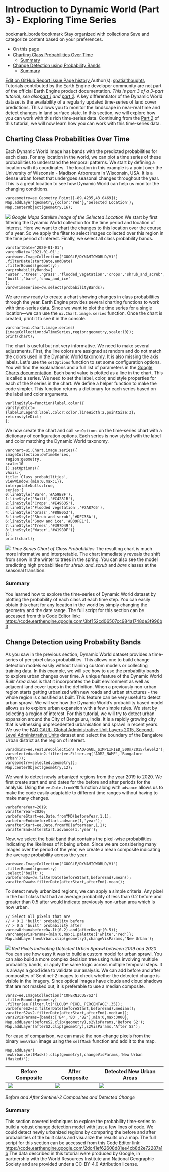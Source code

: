  
#  Introduction to Dynamic World (Part 3) - Exploring Time Series
bookmark_borderbookmark Stay organized with collections  Save and categorize content based on your preferences. 
  * On this page
  * [Charting Class Probabilities Over Time](https://developers.google.com/earth-engine/tutorials/community/introduction-to-dynamic-world-pt-3#charting_class_probabilities_over_time)
    * [Summary](https://developers.google.com/earth-engine/tutorials/community/introduction-to-dynamic-world-pt-3#summary)
  * [Change Detection using Probability Bands](https://developers.google.com/earth-engine/tutorials/community/introduction-to-dynamic-world-pt-3#change_detection_using_probability_bands)
    * [Summary](https://developers.google.com/earth-engine/tutorials/community/introduction-to-dynamic-world-pt-3#summary_2)


[ Edit on GitHub ](https://github.com/google/earthengine-community/edit/master/tutorials/introduction-to-dynamic-world-pt-3/index.md "Contribute to this article on GitHub.")
[ Report issue ](https://github.com/google/earthengine-community/issues/new?title=Issue%20with%20tutorials/introduction-to-dynamic-world-pt-3/index.md&body=Issue%20Description "Report an issue with this article on GitHub.")
[ Page history ](https://github.com/google/earthengine-community/commits/master/tutorials/introduction-to-dynamic-world-pt-3/index.md "View changes to this article over time.")
Author(s): [ spatialthoughts ](https://github.com/spatialthoughts "View the profile for spatialthoughts on GitHub")
Tutorials contributed by the Earth Engine developer community are not part of the official Earth Engine product documentation. 
_This is part 3 of a 3-part tutorial, see also[part 1](https://developers.google.com/earth-engine/tutorials/community/introduction-to-dynamic-world-pt-1) and [part 2](https://developers.google.com/earth-engine/tutorials/community/introduction-to-dynamic-world-pt-2)._
A key differentiator of the Dynamic World dataset is the availability of a regularly updated time-series of land cover predictions. This allows you to monitor the landscape in near-real time and detect changes in land surface state. In this section, we will explore how you can work with this rich time-series data.
Continuing from the [Part 2](https://developers.google.com/earth-engine/tutorials/community/introduction-to-dynamic-world-pt-2) of this tutorial, we will now learn how you can work with this time-series data.
## Charting Class Probabilities Over Time
Each Dynamic World image has bands with the predicted probabilities for each class. For any location in the world, we can plot a time series of these probabilities to understand the temporal patterns.
We start by defining a location with its coordinates. The location in this example is a point over the University of Wisconsin - Madison Arboretum in Wisconsin, USA. It is a dense urban forest that undergoes seasonal changes throughout the year. This is a great location to see how Dynamic World can help us monitor the changing conditions.
```
vargeometry=ee.Geometry.Point([-89.4235,43.0469]);
Map.addLayer(geometry,{color:'red'},'Selected Location');
Map.centerObject(geometry,16);

```

![](https://developers.google.com/static/earth-engine/tutorials/community/introduction-to-dynamic-world-pt-3/arboretum.png) _Google Maps Satellite Image of the Selected Location_
We start by first filtering the Dynamic World collection for the time period and location of interest. Here we want to chart the changes to this location over the course of a year. So we apply the filter to select images collected over this region in the time period of interest. Finally, we select all class probability bands.
```
varstartDate='2020-01-01';
varendDate='2021-01-01';
vardw=ee.ImageCollection('GOOGLE/DYNAMICWORLD/V1')
.filterDate(startDate,endDate)
.filterBounds(geometry);
varprobabilityBands=[
'water','trees','grass','flooded_vegetation','crops','shrub_and_scrub',
'built','bare','snow_and_ice'
];
vardwTimeSeries=dw.select(probabilityBands);

```

We are now ready to create a chart showing changes in class probabilities through the year. Earth Engine provides several charting functions to work with time-series data. Since we want to plot the time series for a single location—we can use the `ui.Chart.image.series` function. Once the chart is created, print it to see it in the console.
```
varchart=ui.Chart.image.series(
{imageCollection:dwTimeSeries,region:geometry,scale:10});
print(chart);

```

The chart is useful but not very informative. We need to make several adjustments. First, the line colors are assigned at random and do not match the colors used in the Dynamic World taxonomy. It is also missing the axis labels. Let's use the `setOptions` function to set some configuration options. You will find the explanations and a full list of parameters in the [Google Charts documentation](https://developers.google.com/chart/interactive/docs/gallery/linechart).
Each band value is plotted as a line in the chart. This is called a series. We need to set the label, color, and style properties for each of the 9 series in the chart. We define a helper function to make the code simpler. This function returns a dictionary for each series based on the label and color arguments.
```
varlineStyle=function(label,color){
varstyleDict=
{labelInLegend:label,color:color,lineWidth:2,pointSize:3};
returnstyleDict;
};

```

We now create the chart and call `setOptions` on the time-series chart with a dictionary of configuration options. Each series is now styled with the label and color matching the Dynamic World taxonomy.
```
varchart=ui.Chart.image.series({
imageCollection:dwTimeSeries,
region:geometry,
scale:10
}).setOptions({
vAxis:{
title:'Class probabilities',
viewWindow:{min:0,max:1}},
interpolateNulls:true,
series:{
0:lineStyle('Bare','#A59B8F'),
1:lineStyle('Built','#C4281B'),
2:lineStyle('Crops','#E49635'),
3:lineStyle('Flooded vegetation','#7A87C6'),
4:lineStyle('Grass','#88B053'),
5:lineStyle('Shrub and scrub','#DFC35A'),
6:lineStyle('Snow and ice','#B39FE1'),
7:lineStyle('Trees','#397D49'),
8:lineStyle('Water','#419BDF')}
});
print(chart);

```

![](https://developers.google.com/static/earth-engine/tutorials/community/introduction-to-dynamic-world-pt-3/chart.png) _Time Series Chart of Class Probabilities_
The resulting chart is much more informative and interpretable. The chart immediately reveals the shift from snow in the winter to trees in the spring. You can also see the model predicting high probabilities for _shrub_and_scrub_ and _bare_ classes at the seasonal transition.
### Summary
You learned how to explore the time-series of Dynamic World dataset by plotting the probability of each class at each time step. You can easily obtain this chart for any location in the world by simply changing the geometry and the date range.
The full script for this section can be accessed from this Code Editor link: <https://code.earthengine.google.com/3bf152cd06507cc984a1748de3f996b3>
## Change Detection using Probability Bands
As you saw in the previous section, Dynamic World dataset provides a time-series of per-pixel class probabilities. This allows one to build change detection models easily without training custom models or collecting training data. In this example, we will see how to use the probability bands to explore urban changes over time.
A unique feature of the Dynamic World _Built Area_ class is that it incorporates the built environment as well as adjacent land cover types in the definition. When a previously non-urban region starts getting urbanized with new roads and urban structures - the whole region is classified as built. This feature can be very useful to detect urban sprawl. We will see how the Dynamic World’s probability based model allows us to explore urban expansion with a few simple rules.
We start by selecting a region of interest. For this tutorial, we will try to detect urban expansion around the City of Bengaluru, India. It is a rapidly growing city that is witnessing unprecedented urbanisation and sprawl in recent years. We use the [FAO GAUL: Global Administrative Unit Layers 2015, Second-Level Administrative Units](https://developers.google.com/earth-engine/datasets/catalog/FAO_GAUL_2015_level2) dataset and select the boundary of the Bangalore Urban district as the region of interest.
```
varadmin2=ee.FeatureCollection('FAO/GAUL_SIMPLIFIED_500m/2015/level2');
varselected=admin2.filter(ee.Filter.eq('ADM2_NAME','Bangalore Urban'));
vargeometry=selected.geometry();
Map.centerObject(geometry,12);

```

We want to detect newly urbanized regions from the year 2019 to 2020. We first create start and end dates for the before and after periods for the analysis. Using the `ee.Date.fromYMD` function along with `advance` allows us to make the code easily adaptable to different time ranges without having to make many changes.
```
varbeforeYear=2019;
varafterYear=2020;
varbeforeStart=ee.Date.fromYMD(beforeYear,1,1);
varbeforeEnd=beforeStart.advance(1,'year');
varafterStart=ee.Date.fromYMD(afterYear,1,1);
varafterEnd=afterStart.advance(1,'year');

```

Now, we select the _built_ band that contains the pixel-wise probabilities indicating the likeliness of it being urban. Since we are considering many images over the period of the year, we create a mean composite indicating the average probability across the year.
```
vardw=ee.ImageCollection('GOOGLE/DYNAMICWORLD/V1')
.filterBounds(geometry)
.select('built');
varbeforeDw=dw.filterDate(beforeStart,beforeEnd).mean();
varafterDw=dw.filterDate(afterStart,afterEnd).mean();

```

To detect newly urbanized regions, we can apply a simple criteria. Any pixel in the built class that had an average probability of less than 0.2 before and greater than 0.5 after would indicate previously non-urban area which is now urban.
```
// Select all pixels that are
// < 0.2 'built' probability before
// > 0.5 'built' probability after
varnewUrban=beforeDw.lt(0.2).and(afterDw.gt(0.5));
varchangeVisParams={min:0,max:1,palette:['white','red']};
Map.addLayer(newUrban.clip(geometry),changeVisParams,'New Urban');

```

![](https://developers.google.com/static/earth-engine/tutorials/community/introduction-to-dynamic-world-pt-3/sprawl.png) _Red Pixels Indicating Detected Urban Sprawl between 2019 and 2020_
You can see how easy it was to build a custom model for urban sprawl. You can also build a more complex decision tree using rules involving multiple probability bands, or apply the same logic across multiple temporal steps.
It is always a good idea to validate our analysis. We can add before and after composites of Sentinel-2 images to check whether the detected change is visible in the imagery. Since optical images have clouds and cloud shadows that are not masked out, it is preferable to use a median composite.
```
vars2=ee.ImageCollection('COPERNICUS/S2')
.filterBounds(geometry)
.filter(ee.Filter.lt('CLOUDY_PIXEL_PERCENTAGE',35));
varbeforeS2=s2.filterDate(beforeStart,beforeEnd).median();
varafterS2=s2.filterDate(afterStart,afterEnd).median();
vars2VisParams={bands:['B4','B3','B2'],min:0,max:3000};
Map.addLayer(beforeS2.clip(geometry),s2VisParams,'Before S2');
Map.addLayer(afterS2.clip(geometry),s2VisParams,'After S2');

```

For ease of comparison, we can mask the non-change pixels from the binary `newUrban` image using the `selfMask` function and add it to the map.
```
Map.addLayer(
newUrban.selfMask().clip(geometry),changeVisParams,'New Urban (Masked)');

```

Before Composite | After Composite | Detected New Urban Areas  
---|---|---  
![](https://developers.google.com/static/earth-engine/tutorials/community/introduction-to-dynamic-world-pt-3/change_before.png) | ![](https://developers.google.com/static/earth-engine/tutorials/community/introduction-to-dynamic-world-pt-3/change_after.png) | ![](https://developers.google.com/static/earth-engine/tutorials/community/introduction-to-dynamic-world-pt-3/change_new.png)  
_Before and After Sentinel-2 Composites and Detected Change_
### Summary
This section covered techniques to explore the probability time-series to build a robust change detection model with just a few lines of code. We could detect newly urbanized regions by comparing the before and after probabilities of the built class and visualize the results on a map.
The full script for this section can be accessed from this Code Editor link: <https://code.earthengine.google.com/2dc41ef62608d81ee4cb8d2e72287a1b>
The data described in this tutorial were produced by Google, in partnership with the World Resources Institute and National Geographic Society and are provided under a CC-BY-4.0 Attribution license.
